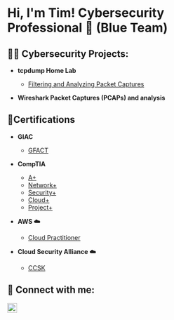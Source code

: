 <h1>Hi, I'm Tim! Cybersecurity Professional 🔐 (Blue Team) </h1>

<h2>👨‍💻 Cybersecurity Projects:</h2>

- <b> tcpdump Home Lab </b>
  - [Filtering and Analyzing Packet Captures](https://canvas.sans.edu/eportfolios/343)
    
- <b> Wireshark Packet Captures (PCAPs) and analysis</b>

<h2>📄Certifications</h2>

- <b> GIAC </b>
  - [GFACT](https://www.credly.com/badges/4d38fbd2-7fa2-4e68-a0e6-11e0c9fd4dee/public_url)

- <b> CompTIA </b>
  - [A+](https://www.credly.com/badges/8371b787-3b71-41f1-9955-7f685219f2fb/public_url)
  - [Network+](https://www.credly.com/badges/c89f0c5e-dd8b-4594-a960-32aa57c19efe/public_url)
  - [Security+](https://www.credly.com/badges/3078d871-e501-4dbb-ab7d-a643311e9ffc/public_url)
  - [Cloud+](https://www.credly.com/badges/c56adf83-ee50-4462-afee-6dd2de268886/public_url)
  - [Project+](https://www.credly.com/badges/9b23f649-a279-4898-8f7c-3ac3b0e68602/public_url)
    
- <b> AWS ☁️ </b>
  - [Cloud Practitioner](https://www.credly.com/badges/34d6d8f9-cb69-4983-b603-eae9474215f7/public_url)

 - <b> Cloud Security Alliance ☁️ </b>
   - [CCSK](https://www.credly.com/badges/636ab74d-5f7b-49fb-b8ee-2d80a7b70fb4/public_url)

 
<h2> 🤳 Connect with me:</h2>

[<img align="left" alt="timjterrance | LinkedIn" width="22px" src="https://cdn.jsdelivr.net/npm/simple-icons@v3/icons/linkedin.svg" />][linkedin]

[linkedin]: https://www.linkedin.com/in/timjterrance
